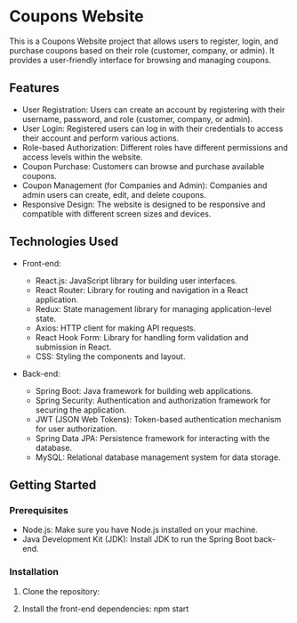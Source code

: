 # Coupons Website

This is a Coupons Website project that allows users to register, login, and purchase coupons based on their role (customer, company, or admin). It provides a user-friendly interface for browsing and managing coupons.

## Features

- User Registration: Users can create an account by registering with their username, password, and role (customer, company, or admin).
- User Login: Registered users can log in with their credentials to access their account and perform various actions.
- Role-based Authorization: Different roles have different permissions and access levels within the website.
- Coupon Purchase: Customers can browse and purchase available coupons.
- Coupon Management (for Companies and Admin): Companies and admin users can create, edit, and delete coupons.
- Responsive Design: The website is designed to be responsive and compatible with different screen sizes and devices.

## Technologies Used

- Front-end:
  - React.js: JavaScript library for building user interfaces.
  - React Router: Library for routing and navigation in a React application.
  - Redux: State management library for managing application-level state.
  - Axios: HTTP client for making API requests.
  - React Hook Form: Library for handling form validation and submission in React.
  - CSS: Styling the components and layout.

- Back-end:
  - Spring Boot: Java framework for building web applications.
  - Spring Security: Authentication and authorization framework for securing the application.
  - JWT (JSON Web Tokens): Token-based authentication mechanism for user authorization.
  - Spring Data JPA: Persistence framework for interacting with the database.
  - MySQL: Relational database management system for data storage.

## Getting Started

### Prerequisites

- Node.js: Make sure you have Node.js installed on your machine.
- Java Development Kit (JDK): Install JDK to run the Spring Boot back-end.

### Installation

1. Clone the repository:

2. Install the front-end dependencies:
npm start



